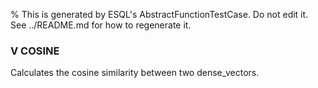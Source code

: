 % This is generated by ESQL's AbstractFunctionTestCase. Do not edit it. See ../README.md for how to regenerate it.

### V COSINE
Calculates the cosine similarity between two dense_vectors.
